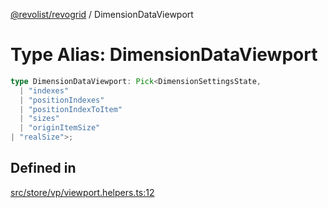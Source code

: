 [@revolist/revogrid](README.md) / DimensionDataViewport

# Type Alias: DimensionDataViewport

```ts
type DimensionDataViewport: Pick<DimensionSettingsState, 
  | "indexes"
  | "positionIndexes"
  | "positionIndexToItem"
  | "sizes"
  | "originItemSize"
| "realSize">;
```

## Defined in

[src/store/vp/viewport.helpers.ts:12](https://github.com/revolist/revogrid/blob/1ed53ebfdb262e9a8c2e5e06c64cb87ad0050ffc/src/store/vp/viewport.helpers.ts#L12)
